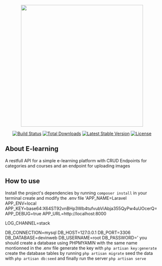 <p align="center"><img src="https://res.cloudinary.com/dtfbvvkyp/image/upload/v1566331377/laravel-logolockup-cmyk-red.svg" width="400"></p>

<p align="center">
<a href="https://travis-ci.org/laravel/framework"><img src="https://travis-ci.org/laravel/framework.svg" alt="Build Status"></a>
<a href="https://packagist.org/packages/laravel/framework"><img src="https://poser.pugx.org/laravel/framework/d/total.svg" alt="Total Downloads"></a>
<a href="https://packagist.org/packages/laravel/framework"><img src="https://poser.pugx.org/laravel/framework/v/stable.svg" alt="Latest Stable Version"></a>
<a href="https://packagist.org/packages/laravel/framework"><img src="https://poser.pugx.org/laravel/framework/license.svg" alt="License"></a>
</p>

## About E-learning

A restfull API for a simple e-learning platform with CRUD Endpoints for categories and courses and an endpoint for uploading images

## How to use

Install the project's dependencies by running `composer install` in your terminal
create and modify the .env file 
'APP_NAME=Laravel
APP_ENV=local
APP_KEY=base64:X64ST92vnBHp3Wb4tufvubViAbja355QyPw4uUOcerQ=
APP_DEBUG=true
APP_URL=http://localhost:8000

LOG_CHANNEL=stack

DB_CONNECTION=mysql
DB_HOST=127.0.0.1
DB_PORT=3306
DB_DATABASE=devinweb
DB_USERNAME=root
DB_PASSWORD='
you should create a database using PHPMYAMIN with the same name montionned in the .env file
generate the key with `php artisan key:generate`
create the database tables by running `php artisan migrate`
seed the data with `php artisan db:seed`
and finally run the server `php artisan serve`



